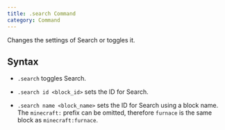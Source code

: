 ```yaml
---
title: .search Command
category: Command
---
```

Changes the settings of Search or toggles it.

## Syntax
- `.search` toggles Search.

- `.search id <block_id>` sets the ID for Search.

- `.search name <block_name>` sets the ID for Search using a block name. The `minecraft:` prefix can be omitted, therefore `furnace` is the same block as `minecraft:furnace`.

